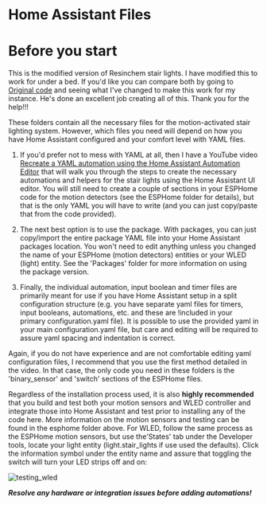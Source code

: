 # Home Assistant Files

# Before you start
This is the modified version of Resinchem stair lights.  I have modified this to work for under a bed.  If you'd like you can compare both by going to [Original code](https://github.com/Resinchem/LED-Stair-Lights) and seeing what I've changed to make this work for my instance.   He's done an excellent job creating all of this.  Thank you for the help!!!

These folders contain all the necessary files for the motion-activated stair lighting system.  However, which files you need will depend on how you have Home Assistant configured and your comfort level with YAML files.

1. If you'd prefer not to mess with YAML at all, then I have a YouTube video [Recreate a YAML automation using the Home Assistant Automation Editor](https://youtu.be/F3YjWCs7Czc) that will walk you through the steps to create the necessary automations and helpers for the stair lights using the Home Assistant UI editor.  You will still need to create a couple of sections in your ESPHome code for the motion detectors (see the ESPHome folder for details), but that is the only YAML you will have to write (and you can just copy/paste that from the code provided).

2. The next best option is to use the package.  With packages, you can just copy/import the entire package YAML file into your Home Assistant packages location.  You won't need to edit anything unless you changed the name of your ESPHome (motion detectors) entities or your WLED (light) entity.  See the 'Packages' folder for more information on using the package version.

3. Finally, the individual automation, input boolean and timer files are primarily meant for use if you have Home Assistant setup in a split configuration structure (e.g. you have separate yaml files for timers, input booleans, automations, etc. and these are !included in your primary configuration.yaml file).  It is possible to use the provided yaml in your main configuration.yaml file, but care and editing will be required to assure yaml spacing and indentation is correct.

Again, if you do not have experience and are not comfortable editing yaml configuration files, I recommend that you use the first method detailed in the video.  In that case, the only code you need in these folders is the 'binary_sensor' and 'switch' sections of the ESPHome files.

Regardless of the installation process used, it is also **highly recommended** that you build and test both your motion sensors and WLED controller and integrate those into Home Assistant and test prior to installing any of the code here.  More information on the motion sensors and testing can be found in the esphome folder above.  For WLED, follow the same process as the ESPHome motion sensors, but use the'States' tab under the Developer tools, locate your light entity (light.stair_lights if use used the defaults).  Click the information symbol under the entity name and assure that toggling the switch will turn your LED strips off and on:

![testing_wled](https://user-images.githubusercontent.com/55962781/176062695-f623f256-86d7-4dc3-8d70-ba245ef58bfc.jpg)

***Resolve any hardware or integration issues before adding automations!***
